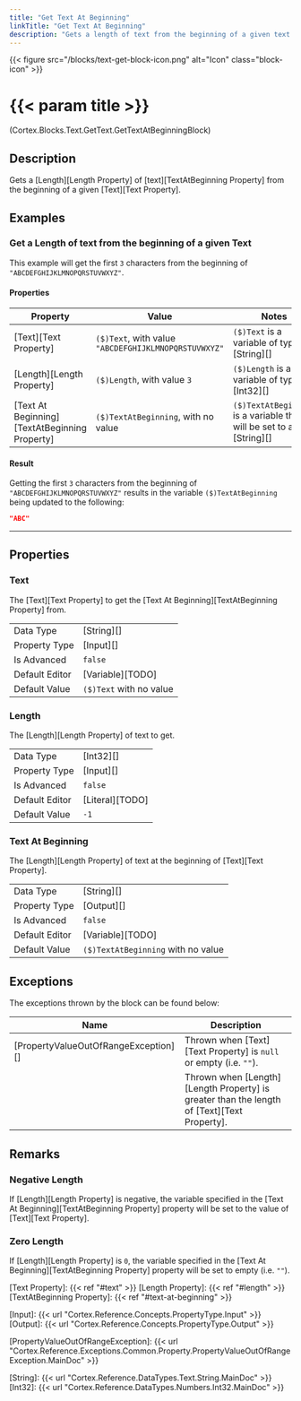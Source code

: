 ```yaml
---
title: "Get Text At Beginning"
linkTitle: "Get Text At Beginning"
description: "Gets a length of text from the beginning of a given text."
---
```


{{< figure src="/blocks/text-get-block-icon.png" alt="Icon" class="block-icon" >}}

# {{< param title >}}

<p class="namespace">(Cortex.Blocks.Text.GetText.GetTextAtBeginningBlock)</p>

## Description

Gets a [Length][Length Property] of [text][TextAtBeginning Property] from the beginning of a given [Text][Text Property].

## Examples

### Get a Length of text from the beginning of a given Text

This example will get the first `3` characters from the beginning of `"ABCDEFGHIJKLMNOPQRSTUVWXYZ"`.

#### Properties

| Property           | Value                     | Notes                                    |
|--------------------|---------------------------|------------------------------------------|
| [Text][Text Property] | `($)Text`, with value `"ABCDEFGHIJKLMNOPQRSTUVWXYZ"` | `($)Text` is a variable of type [String][] |
| [Length][Length Property] | `($)Length`, with value `3` | `($)Length` is a variable of type [Int32][] |
| [Text At Beginning][TextAtBeginning Property] | `($)TextAtBeginning`, with no value | `($)TextAtBeginning` is a variable that will be set to a [String][] |

#### Result

Getting the first `3` characters from the beginning of `"ABCDEFGHIJKLMNOPQRSTUVWXYZ"` results in the variable `($)TextAtBeginning` being updated to the following:

```json
"ABC"
```

***

## Properties

### Text

The [Text][Text Property] to get the [Text At Beginning][TextAtBeginning Property] from.  
  
| | |
|--------------------|---------------------------|
| Data Type | [String][] |
| Property Type | [Input][] |
| Is Advanced | `false` |
| Default Editor | [Variable][TODO] |
| Default Value | `($)Text` with no value |

### Length

The [Length][Length Property] of text to get.

| | |
|--------------------|---------------------------|
| Data Type | [Int32][] |
| Property Type | [Input][] |
| Is Advanced | `false` |
| Default Editor | [Literal][TODO] |
| Default Value | `-1` |

### Text At Beginning

The [Length][Length Property] of text at the beginning of [Text][Text Property].  
  
| | |
|--------------------|---------------------------|
| Data Type | [String][] |
| Property Type | [Output][] |
| Is Advanced | `false` |
| Default Editor | [Variable][TODO] |
| Default Value | `($)TextAtBeginning` with no value |

## Exceptions

The exceptions thrown by the block can be found below:

| Name     | Description |
|----------|----------|
| [PropertyValueOutOfRangeException][] | Thrown when [Text][Text Property] is `null` or empty (i.e. `""`). |
| | Thrown when [Length][Length Property] is greater than the length of [Text][Text Property]. |

## Remarks

### Negative Length

If [Length][Length Property] is negative, the variable specified in the [Text At Beginning][TextAtBeginning Property] property will be set to the value of [Text][Text Property].

### Zero Length

If [Length][Length Property] is `0`, the variable specified in the [Text At Beginning][TextAtBeginning Property] property will be set to empty (i.e. `""`).

[Text Property]: {{< ref "#text" >}}
[Length Property]: {{< ref "#length" >}}
[TextAtBeginning Property]: {{< ref "#text-at-beginning" >}}

[Input]: {{< url "Cortex.Reference.Concepts.PropertyType.Input" >}}
[Output]: {{< url "Cortex.Reference.Concepts.PropertyType.Output" >}}

[PropertyValueOutOfRangeException]: {{< url "Cortex.Reference.Exceptions.Common.Property.PropertyValueOutOfRangeException.MainDoc" >}}

[String]: {{< url "Cortex.Reference.DataTypes.Text.String.MainDoc" >}}
[Int32]: {{< url "Cortex.Reference.DataTypes.Numbers.Int32.MainDoc" >}}

